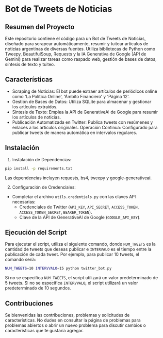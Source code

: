 # Bot de Tweets de Noticias

## Resumen del Proyecto

Este repositorio contiene el código para un Bot de Tweets de Noticias, diseñado para scrapear automáticamente, resumir y tuitear artículos de noticias argentinas de diversas fuentes. Utiliza bibliotecas de Python como Tweepy, BeautifulSoup, Requests y la IA Generativa de Google (API de Gemini) para realizar tareas como raspado web, gestión de bases de datos, síntesis de texto y tuiteo.

## Características

- Scraping de Noticias: El bot puede extraer artículos de periódicos online como 'La Política Online', 'Ámbito Financiero' y 'Página 12'.
- Gestión de Bases de Datos: Utiliza SQLite para almacenar y gestionar los artículos extraídos.
- Síntesis de Texto: Emplea la API de GenerativeAI de Google para resumir los artículos de noticias.
- Publicación Automatizada en Twitter: Publica tweets con resúmenes y enlaces a los artículos originales.
Operación Continua: Configurado para publicar tweets de manera automática en intervalos regulares.

## Instalación

1. Instalación de Dependencias:

```bash
pip install -p requirements.txt
```
Las dependencias incluyen requests, bs4, tweepy y google-generativeai.

2. Configuración de Credenciales:
- Completar el archivo ```utils.credentials.py``` con las claves API necesarias:
    - Credenciales de Twitter (```API_KEY```, ```API_SECRET```, ```ACCESS_TOKEN```, ```ACCESS_TOKEN_SECRET```, ```BEARER_TOKEN```).
    - Clave de la API de GenerativeAI de Google (```GOOGLE_API_KEY```).


## Ejecución del Script
Para ejecutar el script, utiliza el siguiente comando, donde ```NUM_TWEETS``` es la cantidad de tweets que deseas publicar e ```INTERVALO``` es el tiempo entre la publicación de cada tweet. Por ejemplo, para publicar 10 tweets, el comando sería:

```bash
NUM_TWEETS=10 INTERVVALO=15 python twitter_bot.py
```
Si no se especifica ```NUM_TWEETS```, el script utilizará un valor predeterminado de 5 tweets.
Si no se especifica ```INTERVVALO```, el script utilizará un valor predeterminado de 10 segundos.

## Contribuciones

Se bienvenidas las contribuciones, problemas y solicitudes de características. No dudes en consultar la página de problemas para problemas abiertos o abrir un nuevo problema para discutir cambios o características que te gustaría agregar.
